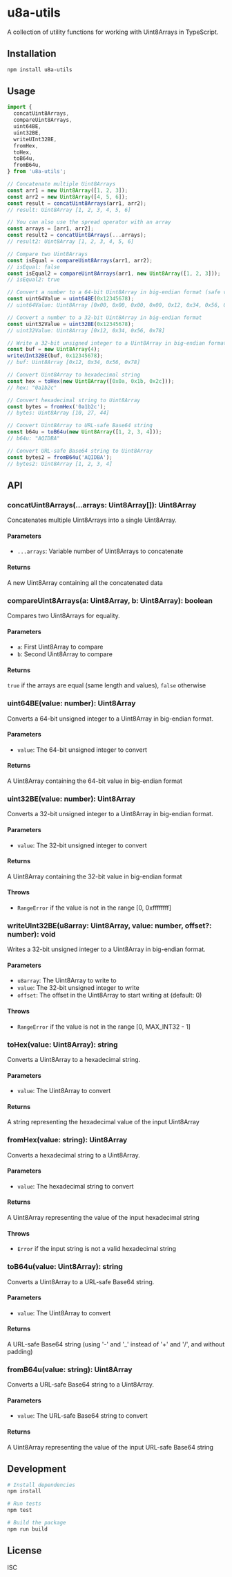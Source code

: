 # u8a-utils

A collection of utility functions for working with Uint8Arrays in TypeScript.

## Installation

```bash
npm install u8a-utils
```

## Usage

```typescript
import {
  concatUint8Arrays,
  compareUint8Arrays,
  uint64BE,
  uint32BE,
  writeUInt32BE,
  fromHex,
  toHex,
  toB64u,
  fromB64u,
} from 'u8a-utils';

// Concatenate multiple Uint8Arrays
const arr1 = new Uint8Array([1, 2, 3]);
const arr2 = new Uint8Array([4, 5, 6]);
const result = concatUint8Arrays(arr1, arr2);
// result: Uint8Array [1, 2, 3, 4, 5, 6]

// You can also use the spread operator with an array
const arrays = [arr1, arr2];
const result2 = concatUint8Arrays(...arrays);
// result2: Uint8Array [1, 2, 3, 4, 5, 6]

// Compare two Uint8Arrays
const isEqual = compareUint8Arrays(arr1, arr2);
// isEqual: false
const isEqual2 = compareUint8Arrays(arr1, new Uint8Array([1, 2, 3]));
// isEqual2: true

// Convert a number to a 64-bit Uint8Array in big-endian format (safe value)
const uint64Value = uint64BE(0x12345678);
// uint64Value: Uint8Array [0x00, 0x00, 0x00, 0x00, 0x12, 0x34, 0x56, 0x78]

// Convert a number to a 32-bit Uint8Array in big-endian format
const uint32Value = uint32BE(0x12345678);
// uint32Value: Uint8Array [0x12, 0x34, 0x56, 0x78]

// Write a 32-bit unsigned integer to a Uint8Array in big-endian format
const buf = new Uint8Array(4);
writeUInt32BE(buf, 0x12345678);
// buf: Uint8Array [0x12, 0x34, 0x56, 0x78]

// Convert Uint8Array to hexadecimal string
const hex = toHex(new Uint8Array([0x0a, 0x1b, 0x2c]));
// hex: "0a1b2c"

// Convert hexadecimal string to Uint8Array
const bytes = fromHex('0a1b2c');
// bytes: Uint8Array [10, 27, 44]

// Convert Uint8Array to URL-safe Base64 string
const b64u = toB64u(new Uint8Array([1, 2, 3, 4]));
// b64u: "AQIDBA"

// Convert URL-safe Base64 string to Uint8Array
const bytes2 = fromB64u('AQIDBA');
// bytes2: Uint8Array [1, 2, 3, 4]
```

## API

### concatUint8Arrays(...arrays: Uint8Array[]): Uint8Array

Concatenates multiple Uint8Arrays into a single Uint8Array.

#### Parameters

- `...arrays`: Variable number of Uint8Arrays to concatenate

#### Returns

A new Uint8Array containing all the concatenated data

### compareUint8Arrays(a: Uint8Array, b: Uint8Array): boolean

Compares two Uint8Arrays for equality.

#### Parameters

- `a`: First Uint8Array to compare
- `b`: Second Uint8Array to compare

#### Returns

`true` if the arrays are equal (same length and values), `false` otherwise

### uint64BE(value: number): Uint8Array

Converts a 64-bit unsigned integer to a Uint8Array in big-endian format.

#### Parameters

- `value`: The 64-bit unsigned integer to convert

#### Returns

A Uint8Array containing the 64-bit value in big-endian format

### uint32BE(value: number): Uint8Array

Converts a 32-bit unsigned integer to a Uint8Array in big-endian format.

#### Parameters

- `value`: The 32-bit unsigned integer to convert

#### Returns

A Uint8Array containing the 32-bit value in big-endian format

#### Throws

- `RangeError` if the value is not in the range [0, 0xffffffff]

### writeUInt32BE(u8array: Uint8Array, value: number, offset?: number): void

Writes a 32-bit unsigned integer to a Uint8Array in big-endian format.

#### Parameters

- `u8array`: The Uint8Array to write to
- `value`: The 32-bit unsigned integer to write
- `offset`: The offset in the Uint8Array to start writing at (default: 0)

#### Throws

- `RangeError` if the value is not in the range [0, MAX_INT32 - 1]

### toHex(value: Uint8Array): string

Converts a Uint8Array to a hexadecimal string.

#### Parameters

- `value`: The Uint8Array to convert

#### Returns

A string representing the hexadecimal value of the input Uint8Array

### fromHex(value: string): Uint8Array

Converts a hexadecimal string to a Uint8Array.

#### Parameters

- `value`: The hexadecimal string to convert

#### Returns

A Uint8Array representing the value of the input hexadecimal string

#### Throws

- `Error` if the input string is not a valid hexadecimal string

### toB64u(value: Uint8Array): string

Converts a Uint8Array to a URL-safe Base64 string.

#### Parameters

- `value`: The Uint8Array to convert

#### Returns

A URL-safe Base64 string (using '-' and '\_' instead of '+' and '/', and without padding)

### fromB64u(value: string): Uint8Array

Converts a URL-safe Base64 string to a Uint8Array.

#### Parameters

- `value`: The URL-safe Base64 string to convert

#### Returns

A Uint8Array representing the value of the input URL-safe Base64 string

## Development

```bash
# Install dependencies
npm install

# Run tests
npm test

# Build the package
npm run build
```

## License

ISC

